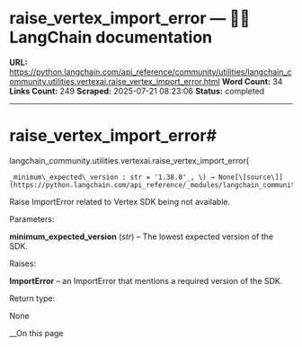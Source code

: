 # raise_vertex_import_error — 🦜🔗 LangChain  documentation

**URL:** https://python.langchain.com/api_reference/community/utilities/langchain_community.utilities.vertexai.raise_vertex_import_error.html
**Word Count:** 34
**Links Count:** 249
**Scraped:** 2025-07-21 08:23:06
**Status:** completed

---

# raise\_vertex\_import\_error\#

langchain\_community.utilities.vertexai.raise\_vertex\_import\_error\(

    _minimum\_expected\_version : str = '1.38.0'_, \) → None[\[source\]](https://python.langchain.com/api_reference/_modules/langchain_community/utilities/vertexai.html#raise_vertex_import_error)\#     

Raise ImportError related to Vertex SDK being not available.

Parameters:     

**minimum\_expected\_version** \(_str_\) – The lowest expected version of the SDK.

Raises:     

**ImportError** – an ImportError that mentions a required version of the SDK.

Return type:     

None

__On this page